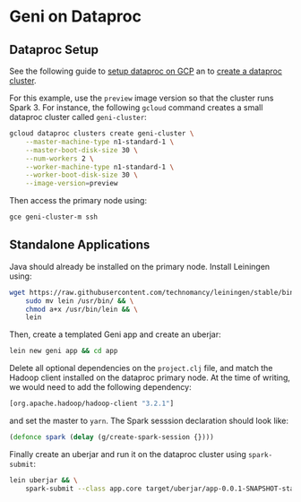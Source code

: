 # Geni on Dataproc

## Dataproc Setup

See the following guide to [setup dataproc on GCP](https://cloud.google.com/solutions/monte-carlo-methods-with-hadoop-spark) an to [create a dataproc cluster](https://cloud.google.com/dataproc/docs/guides/create-cluster#creating_a_cloud_dataproc_cluster). 


For this example, use the `preview` image version so that the cluster runs Spark 3. For instance, the following `gcloud` command creates a small dataproc cluster called `geni-cluster`:

```bash
gcloud dataproc clusters create geni-cluster \
    --master-machine-type n1-standard-1 \
    --master-boot-disk-size 30 \
    --num-workers 2 \
    --worker-machine-type n1-standard-1 \
    --worker-boot-disk-size 30 \
    --image-version=preview
```

Then access the primary node using:

```bash
gce geni-cluster-m ssh
```

## Standalone Applications

Java should already be installed on the primary node. Install Leiningen using:

```bash
wget https://raw.githubusercontent.com/technomancy/leiningen/stable/bin/lein && \
    sudo mv lein /usr/bin/ && \
    chmod a+x /usr/bin/lein && \
    lein
```

Then, create a templated Geni app and create an uberjar:

```bash
lein new geni app && cd app
```

Delete all optional dependencies on the `project.clj` file, and match the Hadoop client installed on the dataproc primary node. At the time of writing, we would need to add the following dependency:

```clojure
[org.apache.hadoop/hadoop-client "3.2.1"]
```

and set the master to `yarn`. The Spark sesssion declaration should look like:

```clojure
(defonce spark (delay (g/create-spark-session {})))
```

Finally create an uberjar and run it on the dataproc cluster using `spark-submit`:

```bash
lein uberjar && \
    spark-submit --class app.core target/uberjar/app-0.0.1-SNAPSHOT-standalone.jar
```

